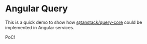 # Angular Query

This is a quick demo to show how [@tanstack/query-core](https://tanstack.com/query/v4) could be implemented in Angular services.

PoC!
